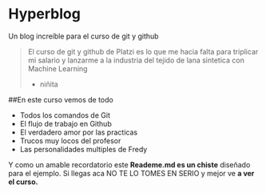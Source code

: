 # Hyperblog
Un blog increíble para el curso de git y github
>El curso de git y github de Platzi es lo que me hacia falta para triplicar mi salario y lanzarme a la industria del tejido de lana sintetica con Machine Learning
> - niñita

##En este curso vemos de todo
* Todos los comandos de Git
* El flujo de trabajo en Github
* El verdadero amor por las practicas
* Trucos muy locos del profesor
* Las personalidades multiples de Fredy

Y como un amable recordatorio este **Reademe.md es un chiste** diseñado para el ejemplo. Si llegas aca NO TE LO TOMES EN SERIO y mejor ve **a ver el curso.**

